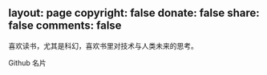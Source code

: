 layout: page
copyright: false
donate: false
share: false
comments: false
---

<link rel="stylesheet" type="text/css" href="css/github_card.css">


<style>
.sf-usercard .sf-avatar img{
    padding: 0;
}
.sf-usercard .sf-avatar span.caption{
    display: none;
}
.card-wrapper{
    margin: 0px auto;
    max-width: 400px;
    padding: 0;
}
@media print, screen and (max-width: 48em) {
    .card-wrapper{
        max-width: 90%;
    }
}
</style>


喜欢读书，尤其是科幻，喜欢书里对技术与人类未来的思考。

Github 名片

<div class="card-wrapper">
<div id="github-usercard" user="selfboot"></div>
<script src="js/github_card.js"></script>
</div>



